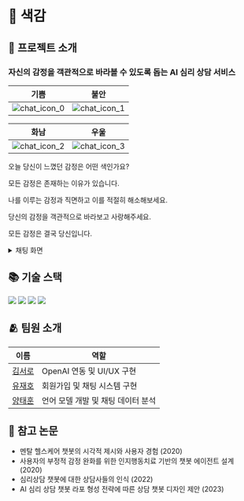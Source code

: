# 🎨 색감
## 🔎 프로젝트 소개
### 자신의 감정을 객관적으로 바라볼 수 있도록 돕는 AI 심리 상담 서비스   
  
|기쁨|불안|
|--|--|
|![chat_icon_0](https://github.com/Time-Travel-Partition/saekam/assets/94723713/ef059cc0-2859-4cc6-9c80-120ae8fa9b3d)|![chat_icon_1](https://github.com/Time-Travel-Partition/saekam/assets/94723713/bbec3e60-f9ab-46bc-a58f-66dd5860ac9c)|

|화남|우울|
|--|--|
|![chat_icon_2](https://github.com/Time-Travel-Partition/saekam/assets/94723713/4cf8ec53-a8e5-45f9-8ca0-a72d68975b48)|![chat_icon_3](https://github.com/Time-Travel-Partition/saekam/assets/94723713/f55f515a-0ff1-4992-a35a-370ba6a10e54)|
  
오늘 당신이 느꼈던 감정은 어떤 색인가요?  
  
모든 감정은 존재하는 이유가 있습니다.  
  
나를 이루는 감정과 직면하고 이를 적절히 해소해보세요.  
  
당신의 감정을 객관적으로 바라보고 사랑해주세요.  
  
모든 감정은 결국 당신입니다.  
  
<details>
  <summary>채팅 화면</summary>
  <img src='https://github.com/Time-Travel-Partition/saekam/assets/94723713/b4455aed-ddff-403f-bbdf-85777ed0ee0a' />
</details>
  
## 📚 기술 스택
<img src="https://img.shields.io/badge/dart-0175C2?style=flat-square&logo=dart&logoColor=white"> <img src="https://img.shields.io/badge/flutter-02569B?style=flat-square&logo=flutter&logoColor=white"> <img src="https://img.shields.io/badge/firebase-FFCA28?style=flat-square&logo=firebase&logoColor=black"> <img src="https://img.shields.io/badge/openai-412991?style=flat-square&logo=openai&logoColor=white">

## 🫂 팀원 소개
|이름|역할|
|--|--|
|[김서로](https://github.com/okxooxoo)|OpenAI 연동 및 UI/UX 구현|
|[유재호](https://github.com/yghubs)|회원가입 및 채팅 시스템 구현|
|[양태훈](https://github.com/Histamine03)|언어 모델 개발 및 채팅 데이터 분석|

## 📝 참고 논문
- 멘탈 헬스케어 챗봇의 시각적 제시와 사용자 경험 (2020)
- 사용자의 부정적 감정 완화를 위한 인지행동치료 기반의 챗봇 에이전트 설계 (2020)
- 심리상담 챗봇에 대한 상담사들의 인식 (2022)
- AI 심리 상담 챗봇 라포 형성 전략에 따른 상담 챗봇 디자인 제안 (2023)
